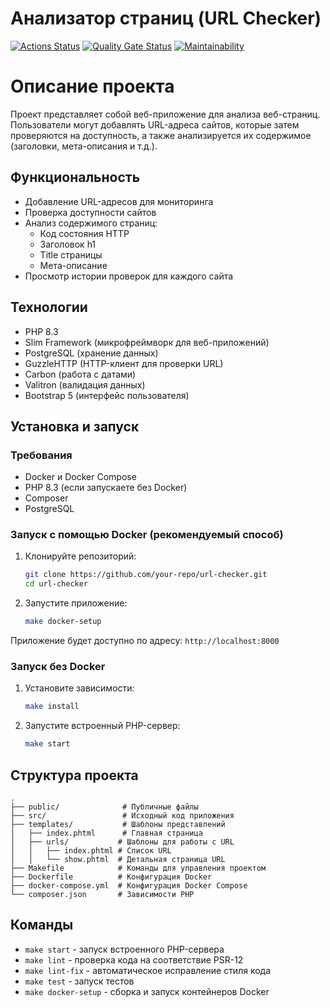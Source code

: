# Анализатор страниц (URL Checker)

[![Actions Status](https://github.com/EugeneWinter/php-project-9/actions/workflows/hexlet-check.yml/badge.svg)](https://github.com/EugeneWinter/php-project-9/actions)
[![Quality Gate Status](https://sonarcloud.io/api/project_badges/measure?project=EugeneWinter_php-project-9&metric=alert_status)](https://sonarcloud.io/summary/new_code?id=EugeneWinter_php-project-9)
[![Maintainability](https://sonarcloud.io/api/project_badges/measure?project=EugeneWinter_php-project-9&metric=sqale_rating)](https://sonarcloud.io/summary/new_code?id=EugeneWinter_php-project-9)

# Описание проекта

Проект представляет собой веб-приложение для анализа веб-страниц. Пользователи могут добавлять URL-адреса сайтов, которые затем проверяются на доступность, а также анализируется их содержимое (заголовки, мета-описания и т.д.).

## Функциональность

- Добавление URL-адресов для мониторинга
- Проверка доступности сайтов
- Анализ содержимого страниц:
  - Код состояния HTTP
  - Заголовок h1
  - Title страницы
  - Мета-описание
- Просмотр истории проверок для каждого сайта

## Технологии

- PHP 8.3
- Slim Framework (микрофреймворк для веб-приложений)
- PostgreSQL (хранение данных)
- GuzzleHTTP (HTTP-клиент для проверки URL)
- Carbon (работа с датами)
- Valitron (валидация данных)
- Bootstrap 5 (интерфейс пользователя)

## Установка и запуск

### Требования

- Docker и Docker Compose
- PHP 8.3 (если запускаете без Docker)
- Composer
- PostgreSQL

### Запуск с помощью Docker (рекомендуемый способ)

1. Клонируйте репозиторий:
   ```bash
   git clone https://github.com/your-repo/url-checker.git
   cd url-checker
   ```

2. Запустите приложение:
   ```bash
   make docker-setup
   ```

Приложение будет доступно по адресу: `http://localhost:8000`

### Запуск без Docker

1. Установите зависимости:
   ```bash
   make install
   ```

2. Запустите встроенный PHP-сервер:
   ```bash
   make start
   ```

## Структура проекта

```
.
├── public/              # Публичные файлы
├── src/                 # Исходный код приложения
├── templates/           # Шаблоны представлений
│   ├── index.phtml      # Главная страница
│   ├── urls/           # Шаблоны для работы с URL
│   │   ├── index.phtml # Список URL
│   │   └── show.phtml  # Детальная страница URL
├── Makefile            # Команды для управления проектом
├── Dockerfile          # Конфигурация Docker
├── docker-compose.yml  # Конфигурация Docker Compose
└── composer.json       # Зависимости PHP
```

## Команды

- `make start` - запуск встроенного PHP-сервера
- `make lint` - проверка кода на соответствие PSR-12
- `make lint-fix` - автоматическое исправление стиля кода
- `make test` - запуск тестов
- `make docker-setup` - сборка и запуск контейнеров Docker
